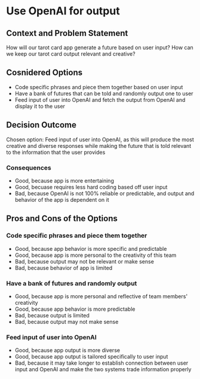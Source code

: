 # Use OpenAI for output

## Context and Problem Statement

How will our tarot card app generate a future based on user input?
How can we keep our tarot card output relevant and creative?

## Cosnidered Options

* Code specific phrases and piece them together based on user input
* Have a bank of futures that can be told and randomly output one to user
* Feed input of user into OpenAI and fetch the output from OpenAI and display it to the user

## Decision Outcome

Chosen option: Feed input of user into OpenAI, as this will produce the most creative and diverse responses while making the future that is told relevant to the information that the user provides

### Consequences

* Good, because app is more entertaining
* Good, becuase requires less hard coding based off user input
* Bad, because OpenAI is not 100% reliable or predictable, and output and behavior of the app is dependent on it

## Pros and Cons of the Options

### Code specific phrases and piece them together

* Good, because app behavior is more specific and predictable
* Good, because app is more personal to the creativity of this team
* Bad, because output may not be relevant or make sense
* Bad, because behavior of app is limited

### Have a bank of futures and randomly output

* Good, because app is more personal and reflective of team members' creativity
* Good, because app behavior is more predictable
* Bad, because output is limited
* Bad, because output may not make sense

### Feed input of user into OpenAI

* Good, because app output is more diverse
* Good, because app output is tailored specifically to user input
* Bad, because it may take longer to establish connection between user input and OpenAI and make the two systems trade information properly
